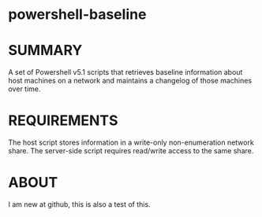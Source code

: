 # powershell-baseline
# SUMMARY
A set of Powershell v5.1 scripts that retrieves baseline information about host machines on a network and maintains a changelog of those machines over time.
# REQUIREMENTS
The host script stores information in a write-only non-enumeration network share. The server-side script requires read/write access to the same share.
# ABOUT
I am new at github, this is also a test of this.
